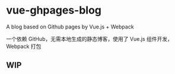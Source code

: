 # vue-ghpages-blog

A blog based on Github pages by Vue.js + Webpack

一个依赖 GitHub，无需本地生成的静态博客，使用了 Vue.js 组件开发，Webpack 打包

## WIP